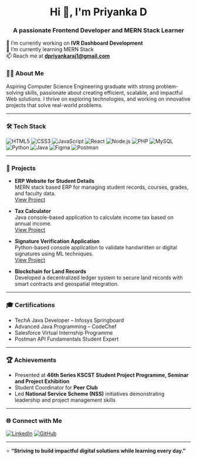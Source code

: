 <h1 align="center">Hi 👋, I'm Priyanka D</h1>
<h3 align="center">A passionate Frontend Developer and MERN Stack Learner</h3>

🔭 I’m currently working on **IVR Dashboard Development**  
🌱 I’m currently learning MERN Stack  
📫 Reach me at **dpriyankaraj1@gmail.com**



### 👩‍💻 **About Me**

Aspiring Computer Science Engineering graduate with strong problem-solving skills, passionate about creating efficient, scalable, and impactful Web solutions. I thrive on exploring technologies, and  working on innovative projects that solve real-world problems.

---

### 🛠️ **Tech Stack**

![HTML5](https://img.shields.io/badge/HTML5-E34F26?style=for-the-badge&logo=html5&logoColor=white)
![CSS3](https://img.shields.io/badge/CSS3-1572B6?style=for-the-badge&logo=css3&logoColor=white)
![JavaScript](https://img.shields.io/badge/JavaScript-F7DF1E?style=for-the-badge&logo=javascript&logoColor=black)
![React](https://img.shields.io/badge/React-20232A?style=for-the-badge&logo=react&logoColor=61DAFB)
![Node.js](https://img.shields.io/badge/Node.js-339933?style=for-the-badge&logo=nodedotjs&logoColor=white)
![PHP](https://img.shields.io/badge/PHP-777BB4?style=for-the-badge&logo=php&logoColor=white)
![MySQL](https://img.shields.io/badge/MySQL-005C84?style=for-the-badge&logo=mysql&logoColor=white)
![Python](https://img.shields.io/badge/Python-3776AB?style=for-the-badge&logo=python&logoColor=white)
![Java](https://img.shields.io/badge/Java-ED8B00?style=for-the-badge&logo=java&logoColor=white)
![Figma](https://img.shields.io/badge/Figma-F24E1E?style=for-the-badge&logo=figma&logoColor=white)
![Postman](https://img.shields.io/badge/Postman-FF6C37?style=for-the-badge&logo=postman&logoColor=white)

---

### 🚀 **Projects**

- **ERP Website for Student Details**  
  MERN stack based ERP for managing student records, courses, grades, and faculty data.  
  [View Project](https://github.com/Priyankaraj1/college-erp)

- **Tax Calculator**  
  Java console-based application to calculate income tax based on annual income.  
  [View Project](https://github.com/Priyankaraj1/Tax-Calculator)

- **Signature Verification Application**  
  Python-based console application to validate handwritten or digital signatures using ML techniques.  
  [View Project](https://github.com/Priyankaraj1/Signature-verification-application)

- **Blockchain for Land Records**  
  Developed a decentralized ledger system to secure land records with smart contracts and geospatial integration.

---

### 🎓 **Certifications**

- TechA Java Developer – Infosys Springboard  
- Advanced Java Programming – CodeChef  
- Salesforce Virtual Internship Programme  
- Postman API Fundamentals Student Expert

---

### 🏆 **Achievements**

- Presented at **46th Series KSCST Student Project Programme, Seminar and Project Exhibition**  
- Student Coordinator for **Peer Club**  
- Led **National Service Scheme (NSS)** initiatives demonstrating leadership and project management skills

---

### 🌐 **Connect with Me**

[![LinkedIn](https://img.shields.io/badge/LinkedIn-blue?logo=linkedin&style=for-the-badge)](https://www.linkedin.com/in/priyanka-d-a735a3232/) [![GitHub](https://img.shields.io/badge/GitHub-000?logo=github&style=for-the-badge)](https://github.com/Priyankaraj1)

---

⭐ **“Striving to build impactful digital solutions while learning every day.”**
